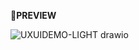 🚦**PREVIEW**

![UXUIDEMO-LIGHT drawio](https://github.com/user-attachments/assets/1cded741-dce3-4c26-ba04-b33007558186)
